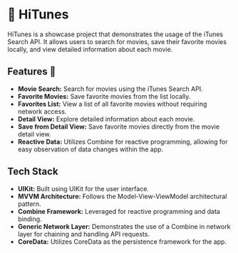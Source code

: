 # 🎵 HiTunes

HiTunes is a showcase project that demonstrates the usage of the iTunes Search API. It allows users to search for movies, save their favorite movies locally, and view detailed information about each movie.

## Features 🚀

- **Movie Search:** Search for movies using the iTunes Search API.
- **Favorite Movies:** Save favorite movies from the list locally.
- **Favorites List:** View a list of all favorite movies without requiring network access.
- **Detail View:** Explore detailed information about each movie.
- **Save from Detail View:** Save favorite movies directly from the movie detail view.
- **Reactive Data:** Utilizes Combine for reactive programming, allowing for easy observation of data changes within the app.

## Tech Stack

- **UIKit:** Built using UIKit for the user interface.
- **MVVM Architecture:** Follows the Model-View-ViewModel architectural pattern.
- **Combine Framework:** Leveraged for reactive programming and data binding.
- **Generic Network Layer:** Demonstrates the use of a Combine in network layer for chaining and handling API requests.
- **CoreData:** Utilizes CoreData as the persistence framework for the app.
